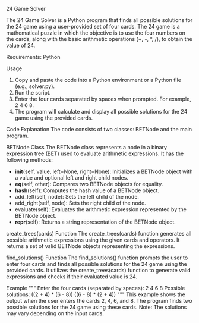 24 Game Solver

The 24 Game Solver is a Python program that finds all possible solutions for the 24 game using a user-provided set of four cards. The 24 game is a mathematical puzzle in which the objective is to use the four numbers on the cards, along with the basic arithmetic operations (+, -, *, /), to obtain the value of 24.

Requirements: Python

Usage
1. Copy and paste the code into a Python environment or a Python file (e.g., solver.py).
2. Run the script.
3. Enter the four cards separated by spaces when prompted. For example, 2 4 6 8.
4. The program will calculate and display all possible solutions for the 24 game using the provided cards.

Code Explanation
The code consists of two classes: BETNode and the main program.

BETNode Class
The BETNode class represents a node in a binary expression tree (BET) used to evaluate arithmetic expressions. It has the following methods:

- __init__(self, value, left=None, right=None): Initializes a BETNode object with a value and optional left and right child nodes.
- __eq__(self, other): Compares two BETNode objects for equality.
- __hash__(self): Computes the hash value of a BETNode object.
- add_left(self, node): Sets the left child of the node.
- add_right(self, node): Sets the right child of the node.
- evaluate(self): Evaluates the arithmetic expression represented by the BETNode object.
- __repr__(self): Returns a string representation of the BETNode object.

create_trees(cards) Function
The create_trees(cards) function generates all possible arithmetic expressions using the given cards and operators. It returns a set of valid BETNode objects representing the expressions.

find_solutions() Function
The find_solutions() function prompts the user to enter four cards and finds all possible solutions for the 24 game using the provided cards. It utilizes the create_trees(cards) function to generate valid expressions and checks if their evaluated value is 24.

Example
"""
Enter the four cards (separated by spaces): 2 4 6 8
Possible solutions:
((2 + 4) * (6 - 8))
((6 - 8) * (2 + 4))
"""
This example shows the output when the user enters the cards 2, 4, 6, and 8. The program finds two possible solutions for the 24 game using these cards.
Note: The solutions may vary depending on the input cards.
